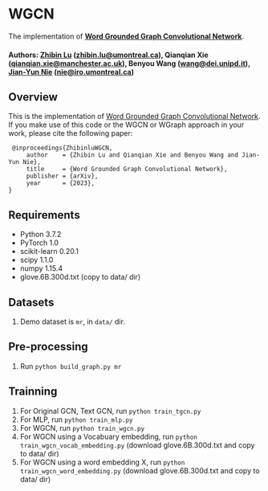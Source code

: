 # WGCN
The implementation of **[Word Grounded Graph Convolutional Network](https://arxiv.org/abs/2305.06434)**.

#### Authors: [Zhibin Lu](https://louis-udm.github.io) (zhibin.lu@umontreal.ca), Qianqian Xie (qianqian.xie@manchester.ac.uk), Benyou Wang (wang@dei.unipd.it), [Jian-Yun Nie](http://rali.iro.umontreal.ca/nie/jian-yun-nie/) (nie@iro.umontreal.ca)

## Overview
This is the implementation of [Word Grounded Graph Convolutional Network](https://arxiv.org/abs/2305.06434). If you make use of this code or the WGCN or WGraph approach in your work, please cite the following paper:

     @inproceedings{ZhibinluWGCN,
	     author    = {Zhibin Lu and Qianqian Xie and Benyou Wang and Jian-Yun Nie},
	     title     = {Word Grounded Graph Convolutional Network},
	     publisher = {arXiv},
	     year      = {2023},
	}

## Requirements

* Python 3.7.2
* PyTorch 1.0
* scikit-learn 0.20.1
* scipy 1.1.0
* numpy 1.15.4
* glove.6B.300d.txt (copy to data/ dir)

## Datasets

1. Demo dataset is `mr`, in `data/` dir.

## Pre-processing

1. Run `python build_graph.py mr`

## Trainning
1. For Original GCN, Text GCN, run `python train_tgcn.py`
2. For MLP, run `python train_mlp.py`
3. For WGCN, run `python train_wgcn.py`
4. For WGCN using a Vocabuary embedding, run `python train_wgcn_vocab_embedding.py` (download glove.6B.300d.txt and copy to data/ dir)
5. For WGCN using a word embedding X, run `python train_wgcn_word_embedding.py` (download glove.6B.300d.txt and copy to data/ dir)
